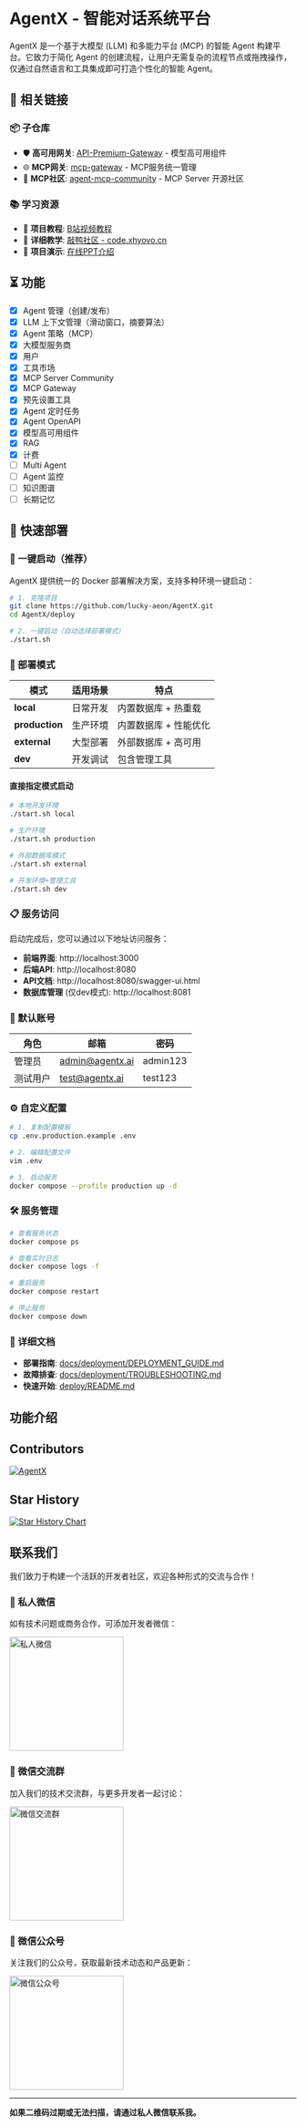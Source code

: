 # AgentX - 智能对话系统平台

[](https://opensource.org/licenses/MIT)

AgentX 是一个基于大模型 (LLM) 和多能力平台 (MCP) 的智能 Agent 构建平台。它致力于简化 Agent 的创建流程，让用户无需复杂的流程节点或拖拽操作，仅通过自然语言和工具集成即可打造个性化的智能 Agent。

## 🔗 相关链接

### 📦 子仓库
- 🛡️ **高可用网关**: [API-Premium-Gateway](https://github.com/lucky-aeon/API-Premium-Gateway) - 模型高可用组件
- 🌐 **MCP网关**: [mcp-gateway](https://github.com/lucky-aeon/mcp-gateway) - MCP服务统一管理
- 🏪 **MCP社区**: [agent-mcp-community](https://github.com/lucky-aeon/agent-mcp-community) - MCP Server 开源社区

### 📚 学习资源
- 🎥 **项目教程**: [B站视频教程](https://www.bilibili.com/video/BV1qaTWzPERJ/?spm_id_from=333.1387.homepage.video_card.click)
- 📖 **详细教学**: [敲鸭社区 - code.xhyovo.cn](https://code.xhyovo.cn/)
- 🎯 **项目演示**: [在线PPT介绍](https://needless-comparison.surge.sh)

## ⏳ 功能
 - [x] Agent 管理（创建/发布）
 - [x] LLM 上下文管理（滑动窗口，摘要算法）
 - [x] Agent 策略（MCP）
 - [x] 大模型服务商
 - [x] 用户
 - [x] 工具市场
 - [x] MCP Server Community
 - [x] MCP Gateway 
 - [x] 预先设置工具
 - [x] Agent 定时任务
 - [x] Agent OpenAPI
 - [x] 模型高可用组件
 - [x] RAG
 - [x] 计费
 - [ ] Multi Agent
 - [ ] Agent 监控
 - [ ] 知识图谱
 - [ ] 长期记忆 
 
## 🚀 快速部署

### 🎯 一键启动（推荐）

AgentX 提供统一的 Docker 部署解决方案，支持多种环境一键启动：

```bash
# 1. 克隆项目
git clone https://github.com/lucky-aeon/AgentX.git
cd AgentX/deploy

# 2. 一键启动（自动选择部署模式）
./start.sh
```

### 🔧 部署模式

| 模式 | 适用场景 | 特点 |
|------|----------|------|
| **local** | 日常开发 | 内置数据库 + 热重载 |
| **production** | 生产环境 | 内置数据库 + 性能优化 |
| **external** | 大型部署 | 外部数据库 + 高可用 |
| **dev** | 开发调试 | 包含管理工具 |

#### 直接指定模式启动
```bash
# 本地开发环境
./start.sh local

# 生产环境
./start.sh production

# 外部数据库模式
./start.sh external

# 开发环境+管理工具
./start.sh dev
```

### 📋 服务访问

启动完成后，您可以通过以下地址访问服务：

- **前端界面**: http://localhost:3000
- **后端API**: http://localhost:8080
- **API文档**: http://localhost:8080/swagger-ui.html
- **数据库管理** (仅dev模式): http://localhost:8081

### 🔐 默认账号

| 角色 | 邮箱 | 密码 |
|------|------|------|
| 管理员 | admin@agentx.ai | admin123 |
| 测试用户 | test@agentx.ai | test123 |

### ⚙️ 自定义配置

```bash
# 1. 复制配置模板
cp .env.production.example .env

# 2. 编辑配置文件
vim .env

# 3. 启动服务
docker compose --profile production up -d
```

### 🛠️ 服务管理

```bash
# 查看服务状态
docker compose ps

# 查看实时日志
docker compose logs -f

# 重启服务
docker compose restart

# 停止服务
docker compose down
```

### 📖 详细文档

- **部署指南**: [docs/deployment/DEPLOYMENT_GUIDE.md](docs/deployment/DEPLOYMENT_GUIDE.md)
- **故障排查**: [docs/deployment/TROUBLESHOOTING.md](docs/deployment/TROUBLESHOOTING.md)
- **快速开始**: [deploy/README.md](deploy/README.md)

## 功能介绍

## Contributors

[![AgentX](https://contrib.rocks/image?repo=lucky-aeon/agentX)](https://contrib.rocks/image?repo=lucky-aeon/agentX)

## Star History

[![Star History Chart](https://api.star-history.com/svg?repos=lucky-aeon/agentX&type=Date)](https://api.star-history.com/svg?repos=lucky-aeon/agentX&type=Date)


## 联系我们

我们致力于构建一个活跃的开发者社区，欢迎各种形式的交流与合作！

### 📱 私人微信
如有技术问题或商务合作，可添加开发者微信：

<img src="docs/images/wechat.jpg" alt="私人微信" width="200"/>

### 👥 微信交流群
加入我们的技术交流群，与更多开发者一起讨论：

<img src="docs/images/group.jpg" alt="微信交流群" width="200"/>

### 📢 微信公众号
关注我们的公众号，获取最新技术动态和产品更新：

<img src="docs/images/微信公众号.jpg" alt="微信公众号" width="200"/>

---

**如果二维码过期或无法扫描，请通过私人微信联系我。**